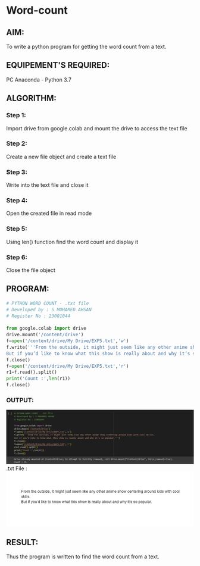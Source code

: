# Word-count
## AIM:
To write a python program for getting the word count from a text.
## EQUIPEMENT'S REQUIRED: 
PC
Anaconda - Python 3.7
## ALGORITHM: 
### Step 1:
Import drive from google.colab and mount the drive to access the text file
### Step 2: 
Create a new file object and create a text file
### Step 3: 
Write into the text file and close it
### Step 4:  
Open the created file in read mode
### Step 5: 
Using len() function find the word count and display it
### Step 6: 
Close the file object
## PROGRAM:
~~~Python
# PYTHON WORD COUNT - .txt file
# Developed by : S MOHAMED AHSAN
# Register No : 23001044

from google.colab import drive
drive.mount('/content/drive')
f=open('/content/drive/My Drive/EXP5.txt','w')
f.write('''From the outside, it might just seem like any other anime show centering around kids with cool skills.
But if you’d like to know what this show is really about and why it’s so popular.''')
f.close()
f=open('/content/drive/My Drive/EXP5.txt','r')
r1=f.read().split()
print('Count :',len(r1))
f.close()
~~~
### OUTPUT:
![PIC1](/Screenshot%202023-08-06%20100820.png)
.txt File : 
![PIC2](/Screenshot%202023-08-06%20100908.png)


## RESULT:
Thus the program is written to find the word count from a text.
